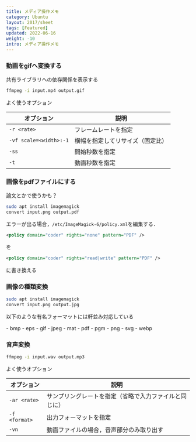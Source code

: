 ```yaml
---
title: メディア操作メモ
category: Ubuntu
layout: 2017/sheet
tags: [Featured]
updated: 2022-06-16
weight: -10
intro: メディア操作メモ
---
```





### 動画をgifへ変換する

共有ライブラリへの依存関係を表示する

```bash
ffmpeg -i input.mp4 output.gif
```

よく使うオプション

| オプション                  | 説明               |
|------------------------|------------------|
| `-r <rate>`            | フレームレートを指定       |
| `-vf scale=<width>:-1` | 横幅を指定してリサイズ（固定比） |
| `-ss`                  | 開始秒数を指定          |
| `-t`                   | 動画秒数を指定          |

### 画像をpdfファイルにする

論文とかで使うかも？

```bash
sudo apt install imagemagick
convert input.png output.pdf
```

エラーが出る場合，`/etc/ImageMagick-6/policy.xml`を編集する．

```xml
<policy domain="coder" rights="none" pattern="PDF" />
```

を

```xml
<policy domain="coder" rights="read|write" pattern="PDF" />
```

に書き換える

### 画像の種類変換

```bash
sudo apt install imagemagick
convert input.png output.jpg
```

以下のような有名フォーマットには軒並み対応している
<p>
- bmp
- eps
- gif
- jpeg
- mat
- pdf
- pgm
- png
- svg
- webp
</p>

### 音声変換

```bash
ffmpeg -i input.wav output.mp3
```

よく使うオプション

| オプション         | 説明                          |
|---------------|-----------------------------|
| `-ar <rate>`  | サンプリングレートを指定（省略で入力ファイルと同じに） |
| `-f <format>` | 出力フォーマットを指定                 |
| `-vn`         | 動画ファイルの場合，音声部分のみ取り出す        |
